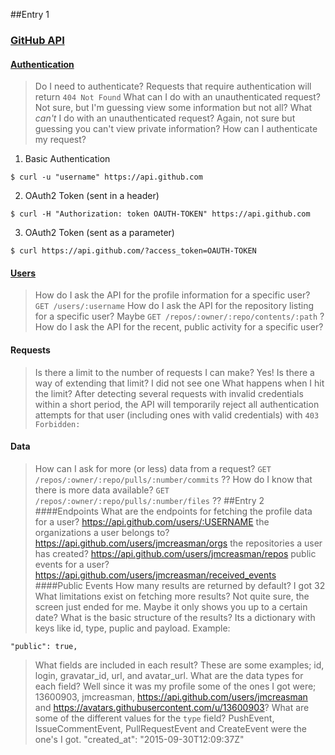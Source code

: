 ##Entry 1
### [GitHub API](https://developer.github.com/v3/)

#### [Authentication](https://developer.github.com/v3/#authentication)

> Do I need to authenticate?
Requests that require authentication will return `404 Not Found`
> What can I do with an unauthenticated request?
Not sure, but I'm guessing view some information but not all?
> What _can't_ I do with an unauthenticated request?
Again, not sure but guessing you can't view private information?
> How can I authenticate my request?

1. Basic Authentication
```
$ curl -u "username" https://api.github.com
```
2. OAuth2 Token (sent in a header)
```
$ curl -H "Authorization: token OAUTH-TOKEN" https://api.github.com
```
3. OAuth2 Token (sent as a parameter)
```
$ curl https://api.github.com/?access_token=OAUTH-TOKEN
```

#### [Users](https://developer.github.com/v3/users/)

> How do I ask the API for the profile information for a specific user?
`GET /users/:username`
> How do I ask the API for the repository listing for a specific user?
Maybe `GET /repos/:owner/:repo/contents/:path` ?
> How do I ask the API for the recent, public activity for a specific user?

#### Requests
> Is there a limit to the number of requests I can make?
Yes!
> Is there a way of extending that limit?
I did not see one
> What happens when I hit the limit?
After detecting several requests with invalid credentials within a short period, the API will temporarily reject all authentication attempts for that user (including ones with valid credentials) with `403 Forbidden:`

#### Data
> How can I ask for more (or less) data from a request?
`GET /repos/:owner/:repo/pulls/:number/commits` ??
> How do I know that there is more data available?
`GET /repos/:owner/:repo/pulls/:number/files` ??
##Entry 2
####Endpoints
> What are the endpoints for fetching the profile data for a user?
https://api.github.com/users/:USERNAME
> the organizations a user belongs to?
https://api.github.com/users/jmcreasman/orgs
> the repositories a user has created?
https://api.github.com/users/jmcreasman/repos
> public events for a user?
https://api.github.com/users/jmcreasman/received_events
####Public Events
> How many results are returned by default?
I got 32
> What limitations exist on fetching more results?
Not quite sure, the screen just ended for me. Maybe it only shows you up to a certain date?
> What is the basic structure of the results?
Its a dictionary with keys like id, type, puplic and payload.
Example:
```
"public": true,
```
> What fields are included in each result?
These are some examples; id, login, gravatar_id, url, and avatar_url.
> What are the data types for each field?
Well since it was my profile some of the ones I got were; 13600903, jmcreasman, https://api.github.com/users/jmcreasman and https://avatars.githubusercontent.com/u/13600903?
> What are some of the different values for the `type` field?
PushEvent, IssueCommentEvent, PullRequestEvent and CreateEvent were the one's I got.
    "created_at": "2015-09-30T12:09:37Z"
